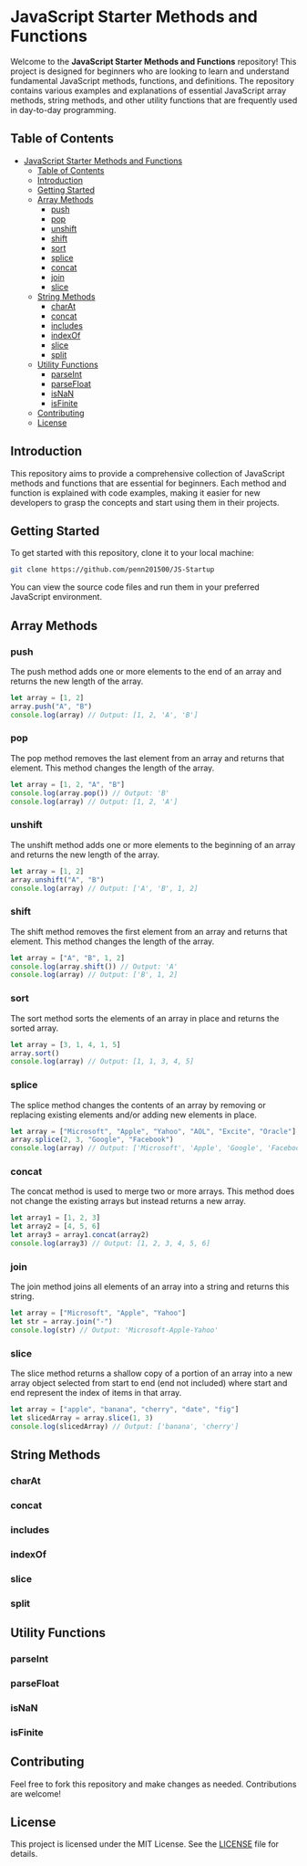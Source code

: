 # JavaScript Starter Methods and Functions

Welcome to the **JavaScript Starter Methods and Functions** repository! This project is designed for beginners who are looking to learn and understand fundamental JavaScript methods, functions, and definitions. The repository contains various examples and explanations of essential JavaScript array methods, string methods, and other utility functions that are frequently used in day-to-day programming.

## Table of Contents

- [JavaScript Starter Methods and Functions](#javascript-starter-methods-and-functions)
  - [Table of Contents](#table-of-contents)
  - [Introduction](#introduction)
  - [Getting Started](#getting-started)
  - [Array Methods](#array-methods)
    - [push](#push)
    - [pop](#pop)
    - [unshift](#unshift)
    - [shift](#shift)
    - [sort](#sort)
    - [splice](#splice)
    - [concat](#concat)
    - [join](#join)
    - [slice](#slice)
  - [String Methods](#string-methods)
    - [charAt](#charat)
    - [concat](#concat-1)
    - [includes](#includes)
    - [indexOf](#indexof)
    - [slice](#slice-1)
    - [split](#split)
  - [Utility Functions](#utility-functions)
    - [parseInt](#parseint)
    - [parseFloat](#parsefloat)
    - [isNaN](#isnan)
    - [isFinite](#isfinite)
  - [Contributing](#contributing)
  - [License](#license)

## Introduction

This repository aims to provide a comprehensive collection of JavaScript methods and functions that are essential for beginners. Each method and function is explained with code examples, making it easier for new developers to grasp the concepts and start using them in their projects.

## Getting Started

To get started with this repository, clone it to your local machine:

```bash
git clone https://github.com/penn201500/JS-Startup
```

You can view the source code files and run them in your preferred JavaScript environment.

## Array Methods

### push

The push method adds one or more elements to the end of an array and returns the new length of the array.

```js
let array = [1, 2]
array.push("A", "B")
console.log(array) // Output: [1, 2, 'A', 'B']
```

### pop

The pop method removes the last element from an array and returns that element. This method changes the length of the array.

```js
let array = [1, 2, "A", "B"]
console.log(array.pop()) // Output: 'B'
console.log(array) // Output: [1, 2, 'A']
```

### unshift

The unshift method adds one or more elements to the beginning of an array and returns the new length of the array.

```js
let array = [1, 2]
array.unshift("A", "B")
console.log(array) // Output: ['A', 'B', 1, 2]
```

### shift

The shift method removes the first element from an array and returns that element. This method changes the length of the array.

```js
let array = ["A", "B", 1, 2]
console.log(array.shift()) // Output: 'A'
console.log(array) // Output: ['B', 1, 2]
```

### sort

The sort method sorts the elements of an array in place and returns the sorted array.

```js
let array = [3, 1, 4, 1, 5]
array.sort()
console.log(array) // Output: [1, 1, 3, 4, 5]
```

### splice

The splice method changes the contents of an array by removing or replacing existing elements and/or adding new elements in place.

```js
let array = ["Microsoft", "Apple", "Yahoo", "AOL", "Excite", "Oracle"]
array.splice(2, 3, "Google", "Facebook")
console.log(array) // Output: ['Microsoft', 'Apple', 'Google', 'Facebook', 'Oracle']
```

### concat

The concat method is used to merge two or more arrays. This method does not change the existing arrays but instead returns a new array.

```js
let array1 = [1, 2, 3]
let array2 = [4, 5, 6]
let array3 = array1.concat(array2)
console.log(array3) // Output: [1, 2, 3, 4, 5, 6]
```

### join

The join method joins all elements of an array into a string and returns this string.

```js
let array = ["Microsoft", "Apple", "Yahoo"]
let str = array.join("-")
console.log(str) // Output: 'Microsoft-Apple-Yahoo'
```

### slice

The slice method returns a shallow copy of a portion of an array into a new array object selected from start to end (end not included) where start and end represent the index of items in that array.

```js
let array = ["apple", "banana", "cherry", "date", "fig"]
let slicedArray = array.slice(1, 3)
console.log(slicedArray) // Output: ['banana', 'cherry']
```

## String Methods

### charAt

### concat

### includes

### indexOf

### slice

### split

## Utility Functions

### parseInt

### parseFloat

### isNaN

### isFinite

## Contributing

Feel free to fork this repository and make changes as needed. Contributions are welcome!

## License

This project is licensed under the MIT License. See the [LICENSE](LICENSE) file for details.
